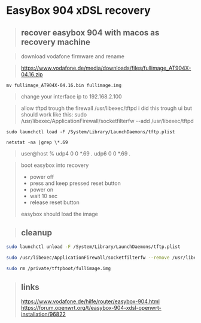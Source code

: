 # EasyBox 904 xDSL recovery

> ## recover easybox 904 with macos as recovery machine

> download vodafone firmware and rename

>   https://www.vodafone.de/media/downloads/files/fullimage_AT904X-04.16.zip

`mv fullimage_AT904X-04.16.bin fullimage.img`

> change your interface ip to 192.168.2.100

> allow tftpd trough the firewall /usr/libexec/tftpd
> i did this trough ui but should work like this:
> sudo /usr/libexec/ApplicationFirewall/socketfilterfw --add /usr/libexec/tftpd

`sudo launchctl load -F /System/Library/LaunchDaemons/tftp.plist`

`netstat -na |grep \*.69`

> user@host %
> udp4       0      0  *.69                   *.*
> udp6       0      0  *.69                   *.*

>  boot easybox into recovery
>   - power off
>   - press and keep pressed reset button
>   - power on
>   - wait 10 sec
>   - release reset button
>
>   easybox should load the image
>
> 

> ## cleanup

```sh
sudo launchctl unload -F /System/Library/LaunchDaemons/tftp.plist

sudo /usr/libexec/ApplicationFirewall/socketfilterfw --remove /usr/libexec/tftpd

sudo rm /private/tftpboot/fullimage.img
```

> ## links
>   https://www.vodafone.de/hilfe/router/easybox-904.html
>   https://forum.openwrt.org/t/easybox-904-xdsl-openwrt-installation/96822
>
